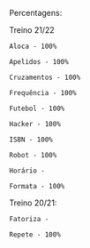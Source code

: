 Percentagens:

Treino 21/22

    Aloca - 100%

    Apelidos - 100%

    Cruzamentos - 100%

    Frequência - 100%

    Futebol - 100%

    Hacker - 100%

    ISBN - 100%

    Robot - 100%
    
    Horário - 
    
    Formata - 100%

Treino 20/21:

    Fatoriza - 
    
    Repete - 100%
    
